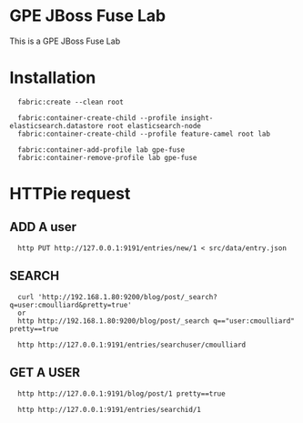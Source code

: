 # GPE JBoss Fuse Lab

This is a GPE JBoss Fuse Lab

# Installation
````
  fabric:create --clean root
  
  fabric:container-create-child --profile insight-elasticsearch.datastore root elasticsearch-node
  fabric:container-create-child --profile feature-camel root lab
  
  fabric:container-add-profile lab gpe-fuse
  fabric:container-remove-profile lab gpe-fuse
````
# HTTPie request

## ADD A user
````
  http PUT http://127.0.0.1:9191/entries/new/1 < src/data/entry.json
````
## SEARCH
````
  curl 'http://192.168.1.80:9200/blog/post/_search?q=user:cmoulliard&pretty=true'
  or
  http http://192.168.1.80:9200/blog/post/_search q=="user:cmoulliard" pretty==true

  http http://127.0.0.1:9191/entries/searchuser/cmoulliard
````
## GET A USER
````
  http http://127.0.0.1:9191/blog/post/1 pretty==true

  http http://127.0.0.1:9191/entries/searchid/1
````
